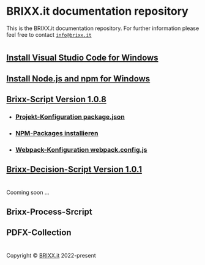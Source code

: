 # BRIXX.it documentation repository

This is the BRIXX.it documentation repository. For further information please feel free to contact [`info@brixx.it`](info@brixx.it)

#

## [Install Visual Studio Code for Windows](./docs/VSCode-install.md)
## [Install Node.js and npm for Windows](./docs/Nodejs-install.md)
## [Brixx-Script Version 1.0.8](./brixx-script/README.md)
- ### [Projekt-Konfiguration package.json](./docs/NPM-config.md)
- ### [NPM-Packages installieren](./docs/NPM-install.md)
- ### [Webpack-Konfiguration webpack.config.js](./docs/Webpack-config.md)
## [Brixx-Decision-Script Version 1.0.1](./brixx-decision-script/README.md)

#

Cooming soon ...

## Brixx-Process-Srcript
## PDFX-Collection

#

Copyright © [BRIXX.it](http://www.brixx.it) 2022-present